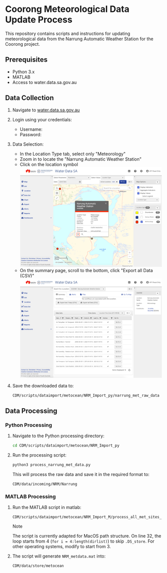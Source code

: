 # Coorong Meteorological Data Update Process

This repository contains scripts and instructions for updating meteorological data from the Narrung Automatic Weather Station for the Coorong project.

## Prerequisites

- Python 3.x
- MATLAB
- Access to water.data.sa.gov.au

## Data Collection

1. Navigate to [water.data.sa.gov.au](https://water.data.sa.gov.au/)

2. Login using your credentials:
   - Username: <your username>
   - Password: <your password>

3. Data Selection:
   - In the Location Type tab, select only "Meteorology"
   - Zoom in to locate the "Narrung Automatic Weather Station"
   - Click on the location symbol
   ![Location Selection](NRM_Import_demo/WaterDataSAMapPage.png)
   - On the summary page, scroll to the bottom, click "Export all Data (CSV)"
   ![Export Data](NRM_Import_demo/WaterDataSASummaryPage.png)

4. Save the downloaded data to:
   ```
   CDM/scripts/dataimport/metocean/NRM_Import_py/narrung_met_raw_data
   ```

## Data Processing

### Python Processing
1. Navigate to the Python processing directory:
   ```bash
   cd CDM/scripts/dataimport/metocean/NRM_Import_py
   ```

2. Run the processing script:
   ```bash
   python3 process_narrung_met_data.py
   ```
   This will process the raw data and save it in the required format to:
   ```
   CDM/data/incoming/NRM/Narrung
   ```

### MATLAB Processing
1. Run the MATLAB script in matlab:
   ```
   CDM/scripts/dataimport/metocean/NRM_Import_M/process_all_met_sites_new.m
   ```

   > [!NOTE]
   > The script is currently adapted for MacOS path structure.
   > On line 32, the loop starts from 4 (`for i = 4:length(dirlist)`) to skip `.DS_store`.
   > For other operating systems, modify to start from 3.

2. The script will generate `NRM_metdata.mat` into:
   ```
   CDM/data/store/metocean
   ```
